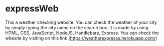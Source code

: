 # expressWeb
This a weather checking website. 
You can check the weather of your city by simply typing the city name on the search box.
It is made by using HTML, CSS, JavaScript, NodeJS, Handlebars, Express.
You can check the wbesite by visiting on this link (https://weatherexpresss.herokuapp.com/)
